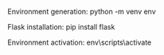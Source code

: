 Environment generation:
python -m venv env 

Flask installation:
pip install flask

Environment activation:
env\scripts\activate

